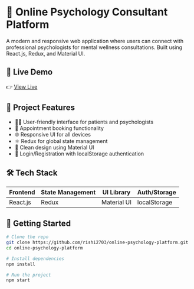 # 🧠 Online Psychology Consultant Platform

A modern and responsive web application where users can connect with professional psychologists for mental wellness consultations. Built using React.js, Redux, and Material UI.

## 🔗 Live Demo

👉 [View Live](https://lnkd.in/dFwpyttk)

## 📂 Project Features

- 🧑‍⚕️ User-friendly interface for patients and psychologists
- 📆 Appointment booking functionality
- 🌐 Responsive UI for all devices
- ⚛️ Redux for global state management
- 🎨 Clean design using Material UI
- 🔐 Login/Registration with localStorage authentication

## 🛠️ Tech Stack

| Frontend     | State Management | UI Library     | Auth/Storage |
|--------------|------------------|----------------|--------------|
| React.js     | Redux             | Material UI    | localStorage |

## 🚀 Getting Started

```bash
# Clone the repo
git clone https://github.com/rishi2703/online-psychology-platform.git
cd online-psychology-platform

# Install dependencies
npm install

# Run the project
npm start
